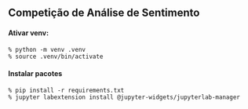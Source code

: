 ## Competição de Análise de Sentimento


#### Ativar venv:
```console
% python -m venv .venv
% source .venv/bin/activate
```

#### Instalar pacotes
```console
% pip install -r requirements.txt
% jupyter labextension install @jupyter-widgets/jupyterlab-manager
```
